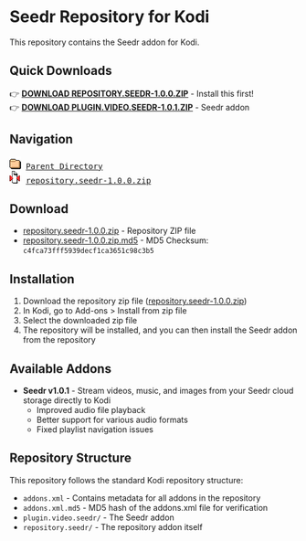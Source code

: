 # Seedr Repository for Kodi

This repository contains the Seedr addon for Kodi.

## Quick Downloads

👉 **[DOWNLOAD REPOSITORY.SEEDR-1.0.0.ZIP](repository.seedr-1.0.0.zip)** - Install this first!  
👉 **[DOWNLOAD PLUGIN.VIDEO.SEEDR-1.0.1.ZIP](../plugin.video.seedr/plugin.video.seedr-1.0.1.zip)** - Seedr addon

## Navigation

<pre>
<img src="../icons/folder.gif" alt="[DIR]"> <a href="../">Parent Directory</a>
<img src="../icons/compressed.gif" alt="[ZIP]"> <a href="repository.seedr-1.0.0.zip">repository.seedr-1.0.0.zip</a>
</pre>

## Download

- [repository.seedr-1.0.0.zip](repository.seedr-1.0.0.zip) - Repository ZIP file
- [repository.seedr-1.0.0.zip.md5](repository.seedr-1.0.0.zip.md5) - MD5 Checksum: `c4fca73fff5939decf1ca3651c98c3b5`

## Installation

1. Download the repository zip file ([repository.seedr-1.0.0.zip](repository.seedr-1.0.0.zip))
2. In Kodi, go to Add-ons > Install from zip file
3. Select the downloaded zip file
4. The repository will be installed, and you can then install the Seedr addon from the repository

## Available Addons

- **Seedr v1.0.1** - Stream videos, music, and images from your Seedr cloud storage directly to Kodi
  - Improved audio file playback
  - Better support for various audio formats
  - Fixed playlist navigation issues

## Repository Structure

This repository follows the standard Kodi repository structure:

- `addons.xml` - Contains metadata for all addons in the repository
- `addons.xml.md5` - MD5 hash of the addons.xml file for verification
- `plugin.video.seedr/` - The Seedr addon
- `repository.seedr/` - The repository addon itself
